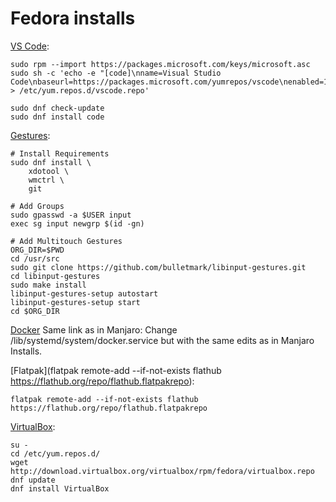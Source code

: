 # Fedora installs

[VS Code](https://code.visualstudio.com/docs/setup/linux):
```shell
sudo rpm --import https://packages.microsoft.com/keys/microsoft.asc
sudo sh -c 'echo -e "[code]\nname=Visual Studio Code\nbaseurl=https://packages.microsoft.com/yumrepos/vscode\nenabled=1\ngpgcheck=1\ngpgkey=https://packages.microsoft.com/keys/microsoft.asc" > /etc/yum.repos.d/vscode.repo'

sudo dnf check-update
sudo dnf install code
```

[Gestures](https://unix.stackexchange.com/questions/515382/how-do-i-enable-touch-gestures-in-fedora-mate-gnome-kde):
```shell
# Install Requirements
sudo dnf install \
    xdotool \
    wmctrl \
    git

# Add Groups
sudo gpasswd -a $USER input
exec sg input newgrp $(id -gn)

# Add Multitouch Gestures
ORG_DIR=$PWD
cd /usr/src
sudo git clone https://github.com/bulletmark/libinput-gestures.git
cd libinput-gestures
sudo make install
libinput-gestures-setup autostart
libinput-gestures-setup start
cd $ORG_DIR
```

[Docker]() Same link as in Manjaro:
Change /lib/systemd/system/docker.service but with the same edits as in Manjaro Installs.

[Flatpak](flatpak remote-add --if-not-exists flathub https://flathub.org/repo/flathub.flatpakrepo):
```shell
flatpak remote-add --if-not-exists flathub https://flathub.org/repo/flathub.flatpakrepo
```

[VirtualBox](https://www.if-not-true-then-false.com/2010/install-virtualbox-with-yum-on-fedora-centos-red-hat-rhel/):
```shell
su -
cd /etc/yum.repos.d/
wget http://download.virtualbox.org/virtualbox/rpm/fedora/virtualbox.repo
dnf update
dnf install VirtualBox
```